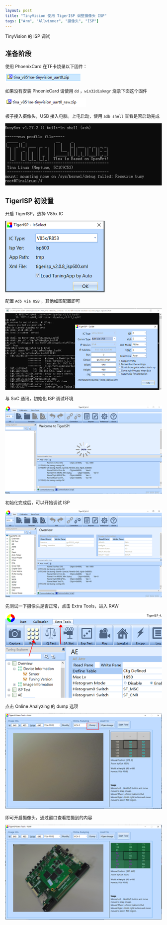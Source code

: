 ```yaml
---
layout: post
title: "TinyVision 使用 TigerISP 调整摄像头 ISP"
tags: ["Arm", "Allwinner", "摄像头", "ISP"]
---
```


TinyVision 的 ISP 调试

## 准备阶段

使用 PhoenixCard 在TF卡烧录以下固件：

![image-20240115165928841](../assets/post/2024-01-12-20240114/image-20240115165928841.png)

如果没有安装 PhoenixCard 请使用 `dd` ，`win32diskmgr` 烧录下面这个固件

![image-20240115170940341](../assets/post/2024-01-12-20240114/image-20240115170940341.png)

板子接入摄像头，USB 接入电脑。上电启动，使用 `adb shell` 查看是否启动完成

![image-20240115171046044](../assets/post/2024-01-12-20240114/image-20240115171046044.png)

## TigerISP 初设置

开启 TigerISP，选择 V85x IC

![image-20240115171151949](../assets/post/2024-01-12-20240114/image-20240115171151949.png)

配置 `Adb via USB` ，其他如图配置即可

![image-20240115171217710](../assets/post/2024-01-12-20240114/image-20240115171217710.png)

与 SoC 通讯，初始化 ISP 调试环境

![image-20240115171316388](../assets/post/2024-01-12-20240114/image-20240115171316388.png)

初始化完成后，可以开始调试 ISP

![image-20240115171340787](../assets/post/2024-01-12-20240114/image-20240115171340787.png)

先测试一下摄像头是否正常，点击 Extra Tools，进入 RAW

![image-20240115171707157](../assets/post/2024-01-12-20240114/image-20240115171707157.png)

点击 Online Analyzing 的 dump 选项

![image-20240115171756530](../assets/post/2024-01-12-20240114/image-20240115171756530.png)

即可开启摄像头，通过窗口查看拍摄到的内容

![image-20240115171904416](../assets/post/2024-01-12-20240114/image-20240115171904416.png)

